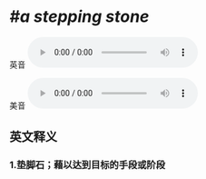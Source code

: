 # ***\#a stepping stone*** 
英音
<audio src="./media/a stepping stone1_AAC.aac" controls="controls"></audio>

美音
<audio src="./media/a stepping stone2_AAC.aac" controls="controls"></audio>



  

英文释义
---
### 1.**垫脚石；藉以达到目标的手段或阶段**  


